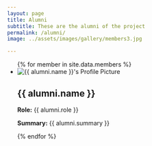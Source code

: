 ```yaml
---
layout: page
title: Alumni
subtitle: These are the alumni of the project
permalink: /alumni/
image: ../assets/images/gallery/members3.jpg

---
```


<ul class="members-list">
  {% for member in site.data.members %}
    <li class="member">
      <img src="{{ alumni.picture }}" alt="{{ alumni.name }}'s Profile Picture" class="profile-image">
      <div class="member-info">
        <h2>{{ alumni.name }}</h2>
        <p><strong>Role:</strong> {{ alumni.role }}</p>
        <p><strong>Summary:</strong> {{ alumni.summary }}</p>
      </div>
    </li>
  {% endfor %}
</ul>